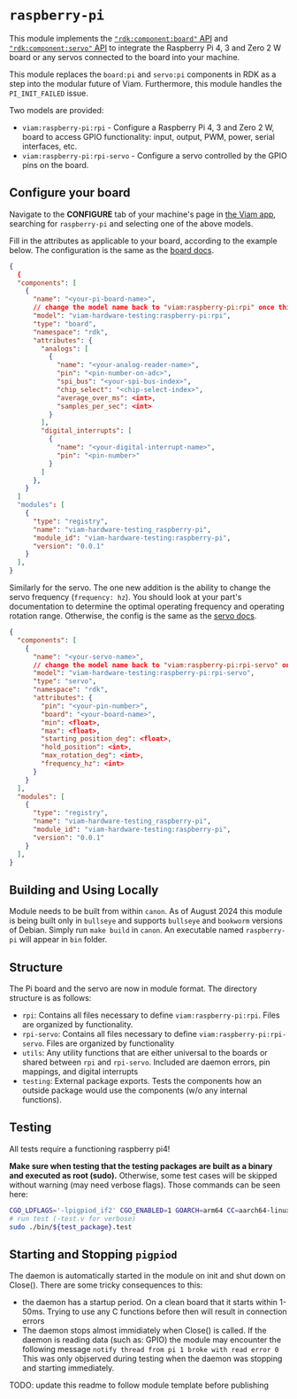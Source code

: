 # `raspberry-pi`

This module implements the [`"rdk:component:board"` API](https://docs.viam.com/components/board/) and [`"rdk:component:servo"` API](https://docs.viam.com/components/servo/) to integrate the Raspberry Pi 4, 3 and Zero 2 W board or any servos connected to the board into your machine.

This module replaces the `board:pi` and `servo:pi` components in RDK as a step into the modular future of Viam. Furthermore, this module handles the `PI_INIT_FAILED` issue.

Two models are provided:
* `viam:raspberry-pi:rpi` - Configure a Raspberry Pi 4, 3 and Zero 2 W,  board to access GPIO functionality: input, output, PWM, power, serial interfaces, etc.
* `viam:raspberry-pi:rpi-servo` - Configure a servo controlled by the GPIO pins on the board.

## Configure your board

Navigate to the **CONFIGURE** tab of your machine's page in [the Viam app](https://app.viam.com), searching for `raspberry-pi` and selecting one of the above models.

Fill in the attributes as applicable to your board, according to the example below. The configuration is the same as the [board docs](https://docs.viam.com/components/board/pi/).

```json
{
  {
  "components": [
    {
      "name": "<your-pi-board-name>",
      // change the model name back to "viam:raspberry-pi:rpi" once this module is public
      "model": "viam-hardware-testing:raspberry-pi:rpi",
      "type": "board",
      "namespace": "rdk",
      "attributes": {
        "analogs": [
          {
            "name": "<your-analog-reader-name>",
            "pin": "<pin-number-on-adc>",
            "spi_bus": "<your-spi-bus-index>",
            "chip_select": "<chip-select-index>",
            "average_over_ms": <int>,
            "samples_per_sec": <int>
          }
        ],
        "digital_interrupts": [
          {
            "name": "<your-digital-interrupt-name>",
            "pin": "<pin-number>"
          }
        ]
      },
    }
  ]
  "modules": [
    {
      "type": "registry",
      "name": "viam-hardware-testing_raspberry-pi",
      "module_id": "viam-hardware-testing:raspberry-pi",
      "version": "0.0.1"
    }
  ],
}
```

Similarly for the servo. The one new addition is the ability to change the servo frequency (`frequency: hz`). You should look at your part's documentation to determine the optimal operating frequency and operating rotation range.
Otherwise, the config is the same as the [servo docs](https://docs.viam.com/components/servo/pi/).
```json
{
  "components": [
    {
      "name": "<your-servo-name>",
      // change the model name back to "viam:raspberry-pi:rpi-servo" once this module is public
      "model": "viam-hardware-testing:raspberry-pi:rpi-servo",
      "type": "servo",
      "namespace": "rdk",
      "attributes": {
        "pin": "<your-pin-number>",
        "board": "<your-board-name>",
        "min": <float>,
        "max": <float>,
        "starting_position_deg": <float>,
        "hold_position": <int>,
        "max_rotation_deg": <int>,
        "frequency_hz": <int>
      }
    }
  ],
  "modules": [
    {
      "type": "registry",
      "name": "viam-hardware-testing_raspberry-pi",
      "module_id": "viam-hardware-testing:raspberry-pi",
      "version": "0.0.1"
    }
  ],
}
```

## Building and Using Locally
Module needs to be built from within `canon`. As of August 2024 this module is being built only in `bullseye` and supports `bullseye` and `bookworm` versions of Debian. Simply run `make build` in `canon`. An executable named `raspberry-pi` will appear in `bin` folder. 

## Structure
The Pi board and the servo are now in module format. The directory structure is as follows:
- `rpi`: Contains all files necessary to define `viam:raspberry-pi:rpi`. Files are organized by functionality.
- `rpi-servo`: Contains all files necessary to define `viam:raspberry-pi:rpi-servo`. Files are organized by functionality
- `utils`: Any utility functions that are either universal to the boards or shared between `rpi` and `rpi-servo`. Included are daemon errors, pin mappings, and digital interrupts
- `testing`: External package exports. Tests the components how an outside package would use the components (w/o any internal functions).

## Testing
All tests require a functioning raspberry pi4!

**Make sure when testing that the testing packages are built as a binary and executed as root (sudo).** Otherwise, some test cases will be skipped without warning (may need verbose flags). Those commands can be seen here:
```bash
CGO_LDFLAGS='-lpigpiod_if2' CGO_ENABLED=1 GOARCH=arm64 CC=aarch64-linux-gnu-gcc go test -c -o ./bin/ raspberry-pi/...
# run test (-test.v for verbose)
sudo ./bin/${test_package}.test
```

## Starting and Stopping `pigpiod`
The daemon is automatically started in the module on init and shut down on Close(). There are some tricky consequences to this:
- the daemon has a startup period. On a clean board that it starts within 1-50ms. Trying to use any C functions before then will result in connection errors
- The daemon stops almost immidiately when Close() is called. If the daemon is reading data (such as: GPIO) the module may encounter the following message ``` notify thread from pi 1 broke with read error 0 ``` This was only objserved during testing when the daemon was stopping and starting immediately. 

TODO: update this readme to follow module template before publishing
